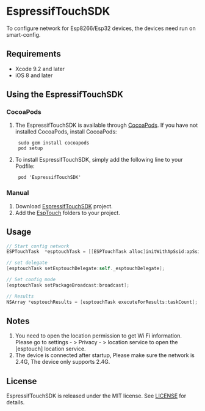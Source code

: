 # EspressifTouchSDK

To configure network for Esp8266/Esp32 devices, the devices need run on smart-config.

## Requirements

* Xcode 9.2 and later
* iOS 8 and later

## Using the EspressifTouchSDK

### CocoaPods

1. The EspressifTouchSDK is available through [CocoaPods](http://cocoapods.org). If you have not installed CocoaPods, install CocoaPods:

		sudo gem install cocoapods
		pod setup

2. To install EspressifTouchSDK, simply add the following line to your Podfile:

		pod 'EspressifTouchSDK'

### Manual

1. Download [EspressifTouchSDK](https://github.com/EspressifApps/EspressifTouchSDK) project.
2. Add the [EspTouch](https://github.com/EspressifApps/EspressifTouchSDK/tree/master/EspTouch) folders to your project.

## Usage

```Objective-C
// Start config network
ESPTouchTask  *esptouchTask = [[ESPTouchTask alloc]initWithApSsid:apSsid andApBssid:apBssid andApPwd:apPwd];

// set delegate
[esptouchTask setEsptouchDelegate:self._esptouchDelegate];

// Set config mode
[esptouchTask setPackageBroadcast:broadcast];

// Results
NSArray *esptouchResults = [esptouchTask executeForResults:taskCount];
```

## Notes

1. You need to open the location permission to get Wi Fi information. Please go to settings - > Privacy - > location service to open the [esptouch] location service.
2. The device is connected after startup, Please make sure the network is 2.4G, The device only supports 2.4G.


## License

EspressifTouchSDK is released under the MIT license. See [LICENSE](https://github.com/EspressifApps/EspressifTouchSDK/blob/master/LICENSE) for details.